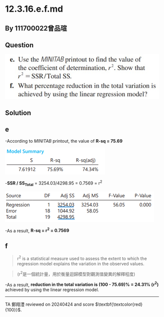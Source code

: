 # 12.3.16.e.f.md
## By 111700022曾品瑄

## Question
![圖1](https://github.com/HWTeng-Course/202402-Statistics/blob/main/Images/12.3.16.ef.jpg)
## Solution
## e
-According to *MINITAB* printout, the value of **R-sq = 75.69**

![圖3](https://github.com/HWTeng-Course/202402-Statistics/blob/main/Images/123456.png)

-**SSR / SS<sub>Total</sub>** = 3254.03/4298.95 = 0.7569 = r<sup>2</sup>

![圖2](https://github.com/HWTeng-Course/202402-Statistics/blob/main/Images/11100022-2.png)

-As a result, **R-sq = r<sup>2</sup> = 0.7569**
## f
>r<sup>2</sup> is a statistical measure used to assess the extent to which the regression model explains the variation in the observed values. 

>(r<sup>2</sup>是一個統計量，用於衡量迴歸模型對觀測值變異的解釋程度)

-As a result, **reduction in the total variation is (100 - 75.69)% = 24.31% (r<sup>2</sup>)** achieved by using the linear regression model.

---
TA 鄭翔澧 reviewed on 20240424 and score $\textbf{\textcolor{red}{100}}$.

